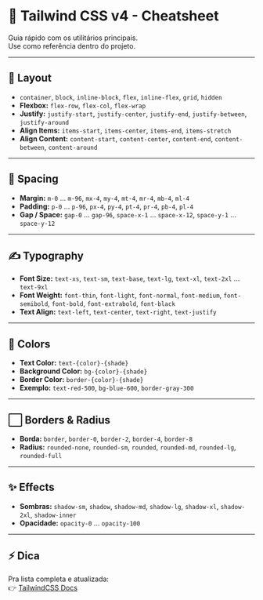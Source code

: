 # 📘 Tailwind CSS v4 - Cheatsheet

Guia rápido com os utilitários principais.  
Use como referência dentro do projeto.

---

## 🎨 Layout
- `container`, `block`, `inline-block`, `flex`, `inline-flex`, `grid`, `hidden`
- **Flexbox:** `flex-row`, `flex-col`, `flex-wrap`
- **Justify:** `justify-start`, `justify-center`, `justify-end`, `justify-between`, `justify-around`
- **Align Items:** `items-start`, `items-center`, `items-end`, `items-stretch`
- **Align Content:** `content-start`, `content-center`, `content-end`, `content-between`, `content-around`

---

## 📏 Spacing
- **Margin:** `m-0` ... `m-96`, `mx-4`, `my-4`, `mt-4`, `mr-4`, `mb-4`, `ml-4`
- **Padding:** `p-0` ... `p-96`, `px-4`, `py-4`, `pt-4`, `pr-4`, `pb-4`, `pl-4`
- **Gap / Space:** `gap-0` ... `gap-96`, `space-x-1` ... `space-x-12`, `space-y-1` ... `space-y-12`

---

## ✍️ Typography
- **Font Size:** `text-xs`, `text-sm`, `text-base`, `text-lg`, `text-xl`, `text-2xl` ... `text-9xl`
- **Font Weight:** `font-thin`, `font-light`, `font-normal`, `font-medium`, `font-semibold`, `font-bold`, `font-extrabold`, `font-black`
- **Text Align:** `text-left`, `text-center`, `text-right`, `text-justify`

---

## 🌈 Colors
- **Text Color:** `text-{color}-{shade}`  
- **Background Color:** `bg-{color}-{shade}`  
- **Border Color:** `border-{color}-{shade}`  
- **Exemplo:** `text-red-500`, `bg-blue-600`, `border-gray-300`

---

## ⬜ Borders & Radius
- **Borda:** `border`, `border-0`, `border-2`, `border-4`, `border-8`
- **Radius:** `rounded-none`, `rounded-sm`, `rounded`, `rounded-md`, `rounded-lg`, `rounded-full`

---

## ✨ Effects
- **Sombras:** `shadow-sm`, `shadow`, `shadow-md`, `shadow-lg`, `shadow-xl`, `shadow-2xl`, `shadow-inner`
- **Opacidade:** `opacity-0` ... `opacity-100`

---

## ⚡ Dica
Pra lista completa e atualizada:  
👉 [TailwindCSS Docs](https://tailwindcss.com/docs)

